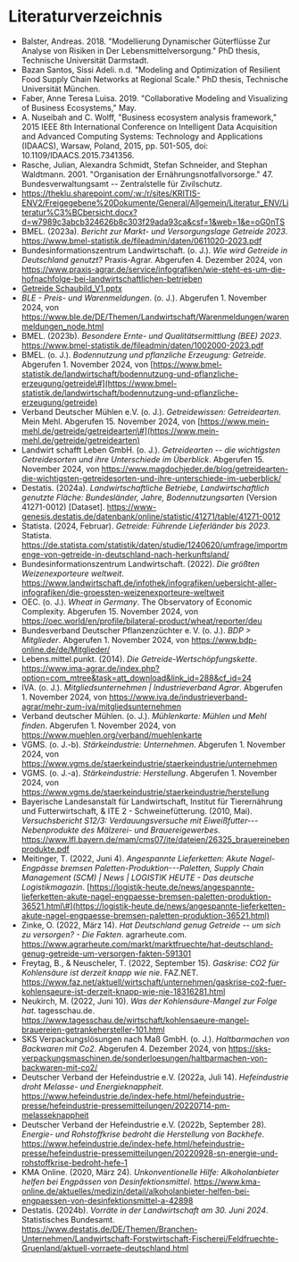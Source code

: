 Literaturverzeichnis
====================

-   Balster, Andreas. 2018. "Modellierung Dynamischer Güterflüsse Zur
    Analyse von Risiken in Der Lebensmittelversorgung." PhD thesis,
    Technische Universität Darmstadt.
-   Bazan Santos, Sissi Adeli. n.d. "Modeling and Optimization of
    Resilient Food Supply Chain Networks at Regional Scale." PhD thesis,
    Technische Universität München.
-   Faber, Anne Teresa Luisa. 2019. "Collaborative Modeling and
    Visualizing of Business Ecosystems," May.
-   A. Nuseibah and C. Wolff, "Business ecosystem analysis framework,"
    2015 IEEE 8th International Conference on Intelligent Data
    Acquisition and Advanced Computing Systems: Technology and
    Applications (IDAACS), Warsaw, Poland, 2015, pp. 501-505, doi:
    10.1109/IDAACS.2015.7341356.
-   Rasche, Julian, Alexandra Schmidt, Stefan Schneider, and Stephan
    Waldtmann. 2001. "Organisation der Ernährungsnotfallvorsorge." 47.
    Bundesverwaltungsamt -- Zentralstelle für Zivilschutz.
-   <https://theklu.sharepoint.com/:w:/r/sites/KRITIS-ENV2/Freigegebene%20Dokumente/General/Allgemein/Literatur_ENV/Literatur%C3%BCbersicht.docx?d=w7989c3abcb324626b8c303f29ada93ca&csf=1&web=1&e=oG0nTS>
-   BMEL. (2023a). *Bericht zur Markt- und Versorgungslage Getreide
    2023*.
    <https://www.bmel-statistik.de/fileadmin/daten/0611020-2023.pdf>
-   Bundesinformationszentrum Landwirtschaft. (o. J.). *Wie wird
    Getreide in Deutschland genutzt?* Praxis-Agrar. Abgerufen 4.
    Dezember 2024, von
    <https://www.praxis-agrar.de/service/infografiken/wie-steht-es-um-die-hofnachfolge-bei-landwirtschaftlichen-betrieben>
-   [Getreide
    Schaubild\_V1.pptx](https://theklu-my.sharepoint.com/:p:/g/personal/sandra_rudeloff_the-klu_org/EaLuAi1n5YFHt5bzaHpz6E8Bnt-XkF3kVBG0HNHctRdKqg?e=kbwAh2)
-   *BLE - Preis- und Warenmeldungen*. (o. J.). Abgerufen 1. November
    2024, von
    <https://www.ble.de/DE/Themen/Landwirtschaft/Warenmeldungen/warenmeldungen_node.html>
-   BMEL. (2023b). *Besondere Ernte- und Qualitätsermittlung (BEE)
    2023*.
    <https://www.bmel-statistik.de/fileadmin/daten/1002000-2023.pdf>
-   BMEL. (o. J.). *Bodennutzung und pflanzliche Erzeugung: Getreide*.
    Abgerufen 1. November 2024, von
    [https://www.bmel-statistik.de/landwirtschaft/bodennutzung-und-pflanzliche-erzeugung/getreide\#](https://www.bmel-statistik.de/landwirtschaft/bodennutzung-und-pflanzliche-erzeugung/getreide)
-   Verband Deutscher Mühlen e.V. (o. J.). *Getreidewissen:
    Getreidearten*. Mein Mehl. Abgerufen 15. November 2024, von
    [https://www.mein-mehl.de/getreide/getreidearten\#](https://www.mein-mehl.de/getreide/getreidearten)
-   Landwirt schafft Leben GmbH. (o. J.). *Getreidearten -- die
    wichtigsten Getreidesorten und ihre Unterschiede im Überblick*.
    Abgerufen 15. November 2024, von
    <https://www.magdochjeder.de/blog/getreidearten-die-wichtigsten-getreidesorten-und-ihre-unterschiede-im-ueberblick/>
-   Destatis. (2024a). *Landwirtschaftliche Betriebe, Landwirtschaftlich
    genutzte Fläche: Bundesländer, Jahre, Bodennutzungsarten* (Version
    41271-0012) \[Dataset\].
    <https://www-genesis.destatis.de/datenbank/online/statistic/41271/table/41271-0012>
-   Statista. (2024, Februar). *Getreide: Führende Lieferländer bis
    2023*. Statista.
    <https://de.statista.com/statistik/daten/studie/1240620/umfrage/importmenge-von-getreide-in-deutschland-nach-herkunftsland/>
-   Bundesinformationszentrum Landwirtschaft. (2022). *Die größten
    Weizenexporteure weltweit*.
    <https://www.landwirtschaft.de/infothek/infografiken/uebersicht-aller-infografiken/die-groessten-weizenexporteure-weltweit>
-   OEC. (o. J.). *Wheat in Germany*. The Observatory of Economic
    Complexity. Abgerufen 15. November 2024, von
    <https://oec.world/en/profile/bilateral-product/wheat/reporter/deu>
-   Bundesverband Deutscher Pflanzenzüchter e. V. (o. J.). *BDP \>
    Mitglieder*. Abgerufen 1. November 2024, von
    <https://www.bdp-online.de/de/Mitglieder/>
-   Lebens.mittel.punkt. (2014). *Die Getreide-Wertschöpfungskette*.
    <https://www.ima-agrar.de/index.php?option=com_mtree&task=att_download&link_id=288&cf_id=24>
-   IVA. (o. J.). *Mitgliedsunternehmen \| Industrieverband Agrar*.
    Abgerufen 1. November 2024, von
    <https://www.iva.de/industrieverband-agrar/mehr-zum-iva/mitgliedsunternehmen>
-   Verband deutscher Mühlen. (o. J.). *Mühlenkarte: Mühlen und Mehl
    finden*. Abgerufen 1. November 2024, von
    <https://www.muehlen.org/verband/muehlenkarte>
-   VGMS. (o. J.-b). *Stärkeindustrie: Unternehmen*. Abgerufen 1.
    November 2024, von
    <https://www.vgms.de/staerkeindustrie/staerkeindustrie/unternehmen>
-   VGMS. (o. J.-a). *Stärkeindustrie: Herstellung*. Abgerufen 1.
    November 2024, von
    <https://www.vgms.de/staerkeindustrie/staerkeindustrie/herstellung>
-   Bayerische Landesanstalt für Landwirtschaft, Institut für
    Tierernährung und Futterwirtschaft, & ITE 2 - Schweinefütterung.
    (2010, Mai). *Versuchsbericht S12/3: Verdauungsversuche mit
    Eiweißfutter---Nebenprodukte des Mälzerei- und Brauereigewerbes*.
    <https://www.lfl.bayern.de/mam/cms07/ite/dateien/26325_brauereinebenprodukte.pdf>
-   Meitinger, T. (2022, Juni 4). *Angespannte Lieferketten: Akute
    Nagel-Engpässe bremsen Paletten-Produktion---Paletten, Supply Chain
    Management (SCM) \| News \| LOGISTIK HEUTE - Das deutsche
    Logistikmagazin*.
    [https://logistik-heute.de/news/angespannte-lieferketten-akute-nagel-engpaesse-bremsen-paletten-produktion-36521.html\#](https://logistik-heute.de/news/angespannte-lieferketten-akute-nagel-engpaesse-bremsen-paletten-produktion-36521.html)
-   Zinke, O. (2022, März 14). *Hat Deutschland genug Getreide -- um
    sich zu versorgen? - Die Fakten*. agrarheute.com.
    <https://www.agrarheute.com/markt/marktfruechte/hat-deutschland-genug-getreide-um-versorgen-fakten-591301>
-   Freytag, B., & Neuscheler, T. (2022, September 15). *Gaskrise: CO2
    für Kohlensäure ist derzeit knapp wie nie*. FAZ.NET.
    <https://www.faz.net/aktuell/wirtschaft/unternehmen/gaskrise-co2-fuer-kohlensaeure-ist-derzeit-knapp-wie-nie-18316281.html>
-   Neukirch, M. (2022, Juni 10). *Was der Kohlensäure-Mangel zur Folge
    hat*. tagesschau.de.
    <https://www.tagesschau.de/wirtschaft/kohlensaeure-mangel-brauereien-getrankehersteller-101.html>
-   SKS Verpackungslösungen nach Maß GmbH. (o. J.). *Haltbarmachen von
    Backwaren mit Co2*. Abgerufen 4. Dezember 2024, von
    <https://sks-verpackungsmaschinen.de/sonderloesungen/haltbarmachen-von-backwaren-mit-co2/>
-   Deutscher Verband der Hefeindustrie e.V. (2022a, Juli 14).
    *Hefeindustrie droht Melasse- und Energieknappheit*.
    <https://www.hefeindustrie.de/index-hefe.html/hefeindustrie-presse/hefeindustrie-pressemitteilungen/20220714-pm-melasseknappheit>
-   Deutscher Verband der Hefeindustrie e.V. (2022b, September 28).
    *Energie- und Rohstoffkrise bedroht die Herstellung von Backhefe*.
    <https://www.hefeindustrie.de/index-hefe.html/hefeindustrie-presse/hefeindustrie-pressemitteilungen/20220928-sn-energie-und-rohstoffkrise-bedroht-hefe-1>
-   KMA Online. (2020, März 24). *Unkonventionelle Hilfe:
    Alkoholanbieter helfen bei Engpässen von Desinfektionsmittel*.
    <https://www.kma-online.de/aktuelles/medizin/detail/alkoholanbieter-helfen-bei-engpaessen-von-desinfektionsmittel-a-42898>
-   Destatis. (2024b). *Vorräte in der Landwirtschaft am 30. Juni 2024*.
    Statistisches Bundesamt.
    <https://www.destatis.de/DE/Themen/Branchen-Unternehmen/Landwirtschaft-Forstwirtschaft-Fischerei/Feldfruechte-Gruenland/aktuell-vorraete-deutschland.html>
